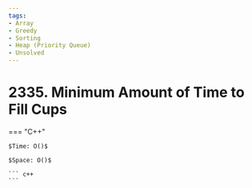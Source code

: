 ```yaml
---
tags:
- Array
- Greedy
- Sorting
- Heap (Priority Queue)
- Unsolved
---
```



# 2335. Minimum Amount of Time to Fill Cups

=== "C++"

    $Time: O()$

    $Space: O()$

    ``` c++
    ```
